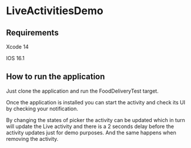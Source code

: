 # LiveActivitiesDemo

## Requirements
Xcode 14

IOS 16.1

## How to run the application
Just clone the application and run the FoodDeliveryTest target.

Once the application is installed you can start the activity and check its UI by checking your notification.

By changing the states of picker the activity can be updated which in turn will update the Live activity and there is a 2 seconds delay before the activity updates just for demo purposes. And the same happens when removing the activity.
